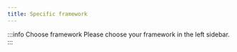 ```yaml
---
title: Specific framework
---
```


:::info Choose framework
Please choose your framework in the left sidebar.
:::
